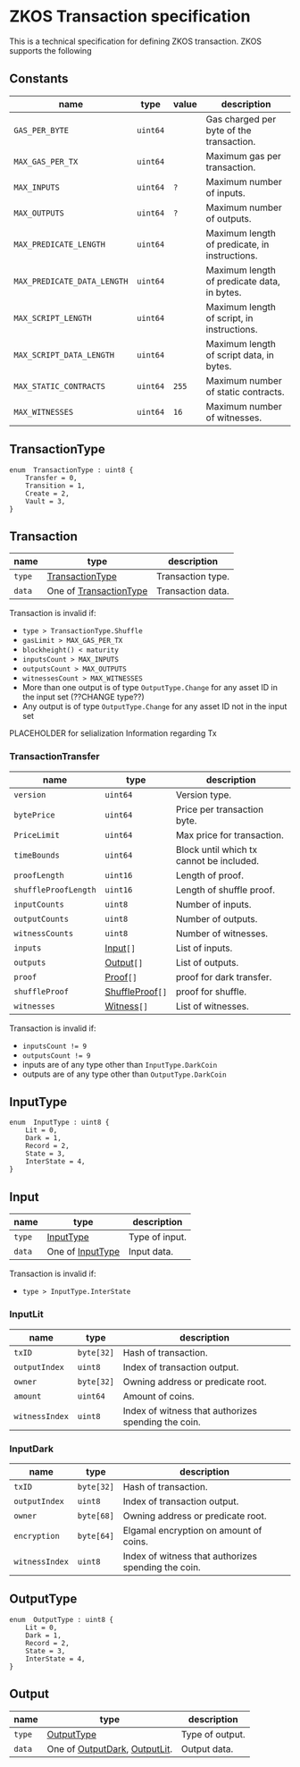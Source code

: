 # ZKOS Transaction specification

This is a technical specification for defining ZKOS transaction. ZKOS supports the following

## Constants

| name                        | type     | value | description                                   |
| --------------------------- | -------- | ----- | --------------------------------------------- |
| `GAS_PER_BYTE`              | `uint64` |       | Gas charged per byte of the transaction.      |
| `MAX_GAS_PER_TX`            | `uint64` |       | Maximum gas per transaction.                  |
| `MAX_INPUTS`                | `uint64` | `?`   | Maximum number of inputs.                     |
| `MAX_OUTPUTS`               | `uint64` | `?`   | Maximum number of outputs.                    |
| `MAX_PREDICATE_LENGTH`      | `uint64` |       | Maximum length of predicate, in instructions. |
| `MAX_PREDICATE_DATA_LENGTH` | `uint64` |       | Maximum length of predicate data, in bytes.   |
| `MAX_SCRIPT_LENGTH`         | `uint64` |       | Maximum length of script, in instructions.    |
| `MAX_SCRIPT_DATA_LENGTH`    | `uint64` |       | Maximum length of script data, in bytes.      |
| `MAX_STATIC_CONTRACTS`      | `uint64` | `255` | Maximum number of static contracts.           |
| `MAX_WITNESSES`             | `uint64` | `16`  | Maximum number of witnesses.                  |

## TransactionType

```
enum  TransactionType : uint8 {
    Transfer = 0,
    Transition = 1,
    Create = 2,
    Vault = 3,
}
```

## Transaction

| name   | type                                       | description       |
| ------ | ------------------------------------------ | ----------------- |
| `type` | [TransactionType](#transactiontype)        | Transaction type. |
| `data` | One of [TransactionType](#transactiontype) | Transaction data. |

Transaction is invalid if:

- `type > TransactionType.Shuffle`
- `gasLimit > MAX_GAS_PER_TX`
- `blockheight() < maturity`
- `inputsCount > MAX_INPUTS`
- `outputsCount > MAX_OUTPUTS`
- `witnessesCount > MAX_WITNESSES`
- More than one output is of type `OutputType.Change` for any asset ID in the input set (??CHANGE type??)
- Any output is of type `OutputType.Change` for any asset ID not in the input set

PLACEHOLDER for selialization Information regarding Tx

### TransactionTransfer

| name                 | type                              | description                              |
| -------------------- | --------------------------------- | ---------------------------------------- |
| `version`            | `uint64`                          | Version type.                            |
| `bytePrice`          | `uint64`                          | Price per transaction byte.              |
| `PriceLimit`         | `uint64`                          | Max price for transaction.               |
| `timeBounds`         | `uint64`                          | Block until which tx cannot be included. |
| `proofLength`        | `uint16`                          | Length of proof.                         |
| `shuffleProofLength` | `uint16`                          | Length of shuffle proof.                 |
| `inputCounts`        | `uint8`                           | Number of inputs.                        |
| `outputCounts`       | `uint8`                           | Number of outputs.                       |
| `witnessCounts`      | `uint8`                           | Number of witnesses.                     |
| `inputs`             | [Input](#input)`[]`               | List of inputs.                          |
| `outputs`            | [Output](#output)`[]`             | List of outputs.                         |
| `proof`              | [Proof](#proof)`[]`               | proof for dark transfer.                 |
| `shuffleProof`       | [ShuffleProof](#shuffleproof)`[]` | proof for shuffle.                       |
| `witnesses`          | [Witness](#witness)`[]`           | List of witnesses.                       |

Transaction is invalid if:

- `inputsCount != 9`
- `outputsCount != 9`
- inputs are of any type other than `InputType.DarkCoin`
- outputs are of any type other than `OutputType.DarkCoin`

## InputType

```
enum  InputType : uint8 {
    Lit = 0,
    Dark = 1,
    Record = 2,
    State = 3,
    InterState = 4,
}
```

## Input

| name   | type                           | description    |
| ------ | ------------------------------ | -------------- |
| `type` | [InputType](#inputtype)        | Type of input. |
| `data` | One of [InputType](#inputtype) | Input data.    |

Transaction is invalid if:

- `type > InputType.InterState`

### InputLit

| name           | type       | description                                         |
| -------------- | ---------- | --------------------------------------------------- |
| `txID`         | `byte[32]` | Hash of transaction.                                |
| `outputIndex`  | `uint8`    | Index of transaction output.                        |
| `owner`        | `byte[32]` | Owning address or predicate root.                   |
| `amount`       | `uint64`   | Amount of coins.                                    |
| `witnessIndex` | `uint8`    | Index of witness that authorizes spending the coin. |

### InputDark

| name           | type       | description                                         |
| -------------- | ---------- | --------------------------------------------------- |
| `txID`         | `byte[32]` | Hash of transaction.                                |
| `outputIndex`  | `uint8`    | Index of transaction output.                        |
| `owner`        | `byte[68]` | Owning address or predicate root.                   |
| `encryption`   | `byte[64]` | Elgamal encryption on amount of coins.              |
| `witnessIndex` | `uint8`    | Index of witness that authorizes spending the coin. |

## OutputType

```
enum  OutputType : uint8 {
    Lit = 0,
    Dark = 1,
    Record = 2,
    State = 3,
    InterState = 4,
}
```

## Output

| name   | type                                                       | description     |
| ------ | ---------------------------------------------------------- | --------------- |
| `type` | [OutputType](#outputtype)                                  | Type of output. |
| `data` | One of [OutputDark](#outputdark), [OutputLit](#outputlit). | Output data.    |
